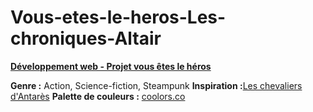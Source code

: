 # Vous-etes-le-heros-Les-chroniques-Altair

**[Développement web - Projet vous êtes le héros](https://smnarnold.com/projets/vous-etes-le-heros)**

**Genre :** Action, Science-fiction, Steampunk
**Inspiration :**[Les chevaliers d'Antarès](https://www.anne-robillard.com/les-chevaliers-d-antares)
**Palette de couleurs :** [coolors.co](https://coolors.co/fffffa-575a5e-3a3e3b-c5d5e4-39a0ed)
